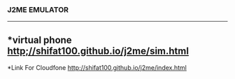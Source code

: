 ### J2ME EMULATOR 
---
*virtual phone [http;//shifat100.github.io/j2me/sim.html](http;//shifat100.github.io/j2me/sim.html) 
---
*Link For Cloudfone [http;//shifat100.github.io/j2me/index.html](http;//shifat100.github.io/j2me/index.html)
